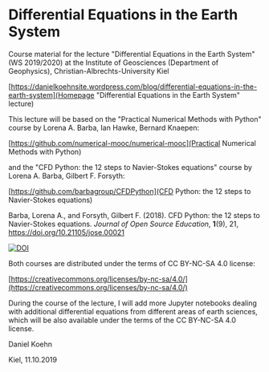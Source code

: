 # Differential Equations in the Earth System
Course material for the lecture "Differential Equations in the Earth System" (WS 2019/2020)
at the Institute of Geosciences (Department of Geophysics), Christian-Albrechts-University Kiel

[https://danielkoehnsite.wordpress.com/blog/differential-equations-in-the-earth-system](Homepage "Differential Equations in the Earth System" lecture)

This lecture will be based on the "Practical Numerical Methods with Python" course by Lorena A. Barba, Ian Hawke, Bernard Knaepen:

[https://github.com/numerical-mooc/numerical-mooc](Practical Numerical Methods with Python)

and the "CFD Python: the 12 steps to Navier-Stokes equations" course by Lorena A. Barba, Gilbert F. Forsyth:

[https://github.com/barbagroup/CFDPython](CFD Python: the 12 steps to Navier-Stokes equations)

Barba, Lorena A., and Forsyth, Gilbert F. (2018). CFD Python: the 12 steps to Navier-Stokes equations. _Journal of Open Source Education_, **1**(9), 21, https://doi.org/10.21105/jose.00021

[![DOI](https://jose.theoj.org/papers/10.21105/jose.00021/status.svg)](https://doi.org/10.21105/jose.00021)

Both courses are distributed under the terms of CC BY-NC-SA 4.0 license:

[https://creativecommons.org/licenses/by-nc-sa/4.0/](https://creativecommons.org/licenses/by-nc-sa/4.0/)

During the course of the lecture, I will add more Jupyter notebooks dealing with additional differential equations from different areas of earth sciences, which will be also available under the terms of the CC BY-NC-SA 4.0 license.

Daniel Koehn

Kiel, 11.10.2019
